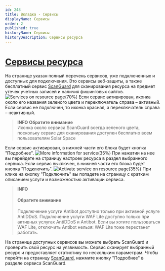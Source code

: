 ```yaml
---
id: 248
title: Вкладка - Сервисы
displayName: Сервисы
order: 2
published: true
historyName: Сервисы
historyDescription: Сервисы ресурса
---
```


# [Сервисы ресурса](services-for-resource)

На странице указан полный перечень сервисов, уже подключенных и доступных для подключения. Это сервисы веб-защиты, а также бесплатный сервис [ScanGuard]([219]) для сканирования ресурса на предмет утечек учетных записей и наличия фишинговых сайтов.
![Services on resource page(70%)](https://img.solarspace.pro/docs/services-on-resource-page.jpg "Сервисы для страницы ресурса")
Если сервис активирован, иконка около его названия зеленого цвета и переключатель справа – активный. Если сервис не подключен, то иконка красная, а переключатель справа – неактивный.  

   > **INFO**
   > **Обратите внимание**  
   > Иконка около сервиса ScanGuard всегда зеленого цвета, поскольку сервис для сканирования доступен бесплатно всем пользователям Solar Space  

Если сервис активирован, в нижней части его блока будет кнопка "Подробнее".
![More information for service(35%)](https://img.solarspace.pro/docs/more-inf-for-service.jpg "Подробнее о сервисе")
При нажатии на нее вы перейдете на страницу настроек ресурса в раздел выбранного сервиса.
Если сервис выключен, в нижней части его блока будет кнопка "Подключить".
![Activate service on resource page(35%)](https://img.solarspace.pro/docs/activate-service-on-resource-page.jpg "Подключение сервиса")
При клике на кнопку "Подключить" вы попадете на страницу с кратким описанием услуги и возможностью активации сервиса.  
   > **INFO**
   > #### Обратите внимание  
   > Подключение услуги Antibot доступно только при активной услуге AntiDDoS.
Подключение услуги WAF Lite доступно только при активных услугах AntiDDoS и Antibot. Если вы хотите пользоваться WAF Lite, отключить Antibot нельзя: WAF Lite тоже перестанет работать.  

На странице доступных сервисов вы можете выбрать ScanGuard и проверить свой ресурс на уязвимость. Сервис сканирует выбранный ресурс и предоставляет статистику по нескольким параметрам. Чтобы перейти на страницу [ScanGuard]([219]), нажмите кнопку "Подробнее" в разделе сервиса ScanGuard.